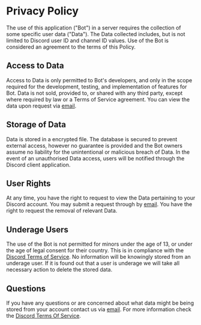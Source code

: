 # Privacy Policy
The use of this application ("Bot") in a server requires the collection of some specific user data ("Data"). The Data collected includes, but is not limited to Discord user ID and channel ID values. Use of the Bot is considered an agreement to the terms of this Policy. 

## Access to Data
Access to Data is only permitted to Bot's developers, and only in the scope required for the development, testing, and implementation of features for Bot. Data is not sold, provided to, or shared with any third party, except where required by law or a Terms of Service agreement. You can view the data upon request via [email](gtn@deepjain.com).

## Storage of Data
Data is stored in a encrypted file. The database is secured to prevent external access, however no guarantee is provided and the Bot owners assume no liability for the unintentional or malicious breach of Data. In the event of an unauthorised Data access, users will be notified through the Discord client application.

## User Rights
At any time, you have the right to request to view the Data pertaining to your Discord account. You may submit a request through by [email](gtn@deepjain.com). You have the right to request the removal of relevant Data.

## Underage Users
The use of the Bot is not permitted for minors under the age of 13, or under the age of legal consent for their country. This is in compliance with the [Discord Terms of Service](https://discord.com/terms). No information will be knowingly stored from an underage user. If it is found out that a user is underage we will take all necessary action to delete the stored data.

## Questions
If you have any questions or are concerned about what data might be being stored from your account contact us via [email](gtn@deepjain.com). For more information check the [Discord Terms Of Service](https://discord.com/terms).
